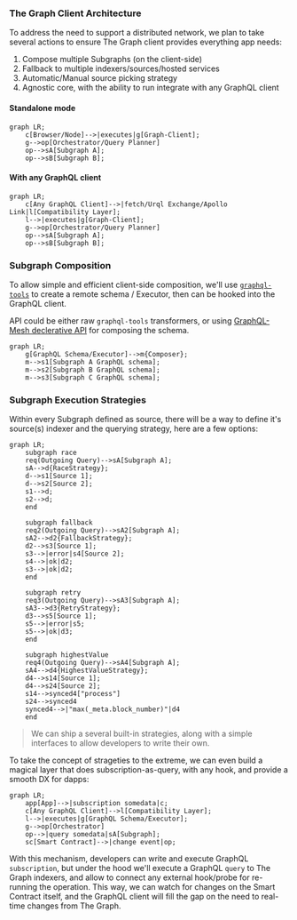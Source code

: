 ### The Graph Client Architecture

To address the need to support a distributed network, we plan to take several actions to ensure The Graph client provides everything app needs:

1. Compose multiple Subgraphs (on the client-side)
2. Fallback to multiple indexers/sources/hosted services
3. Automatic/Manual source picking strategy
4. Agnostic core, with the ability to run integrate with any GraphQL client

#### Standalone mode

```mermaid
graph LR;
    c[Browser/Node]-->|executes|g[Graph-Client];
    g-->op[Orchestrator/Query Planner]
    op-->sA[Subgraph A];
    op-->sB[Subgraph B];
```

#### With any GraphQL client

```mermaid
graph LR;
    c[Any GraphQL Client]-->|fetch/Urql Exchange/Apollo Link|l[Compatibility Layer];
    l-->|executes|g[Graph-Client];
    g-->op[Orchestrator/Query Planner]
    op-->sA[Subgraph A];
    op-->sB[Subgraph B];
```

### Subgraph Composition

To allow simple and efficient client-side composition, we'll use [`graphql-tools`](https://www.graphql-tools.com/) to create a remote schema / Executor, then can be hooked into the GraphQL client.

API could be either raw `graphql-tools` transformers, or using [GraphQL-Mesh declerative API](https://www.graphql-mesh.com/docs/transforms/transforms-introduction) for composing the schema.

```mermaid
graph LR;
    g[GraphQL Schema/Executor]-->m{Composer};
    m-->s1[Subgraph A GraphQL schema];
    m-->s2[Subgraph B GraphQL schema];
    m-->s3[Subgraph C GraphQL schema];
```

### Subgraph Execution Strategies

Within every Subgraph defined as source, there will be a way to define it's source(s) indexer and the querying strategy, here are a few options:

```mermaid
graph LR;
    subgraph race
    req(Outgoing Query)-->sA[Subgraph A];
    sA-->d{RaceStrategy};
    d-->s1[Source 1];
    d-->s2[Source 2];
    s1-->d;
    s2-->d;
    end

    subgraph fallback
    req2(Outgoing Query)-->sA2[Subgraph A];
    sA2-->d2{FallbackStrategy};
    d2-->s3[Source 1];
    s3-->|error|s4[Source 2];
    s4-->|ok|d2;
    s3-->|ok|d2;
    end

    subgraph retry
    req3(Outgoing Query)-->sA3[Subgraph A];
    sA3-->d3{RetryStrategy};
    d3-->s5[Source 1];
    s5-->|error|s5;
    s5-->|ok|d3;
    end

    subgraph highestValue
    req4(Outgoing Query)-->sA4[Subgraph A];
    sA4-->d4{HighestValueStrategy};
    d4-->s14[Source 1];
    d4-->s24[Source 2];
    s14-->synced4["process"]
    s24-->synced4
    synced4-->|"max(_meta.block_number)"|d4
    end
```

> We can ship a several built-in strategies, along with a simple interfaces to allow developers to write their own.

To take the concept of strageties to the extreme, we can even build a magical layer that does subscription-as-query, with any hook, and provide a smooth DX for dapps:

```mermaid
graph LR;
    app[App]-->|subscription somedata|c;
    c[Any GraphQL Client]-->l[Compatibility Layer];
    l-->|executes|g[GraphQL Schema/Executor];
    g-->op[Orchestrator]
    op-->|query somedata|sA[Subgraph];
    sc[Smart Contract]-->|change event|op;
```

With this mechanism, developers can write and execute GraphQL `subscription`, but under the hood we'll execute a GraphQL `query` to The Graph indexers, and allow to connect any external hook/probe for re-running the operation.
This way, we can watch for changes on the Smart Contract itself, and the GraphQL client will fill the gap on the need to real-time changes from The Graph.
